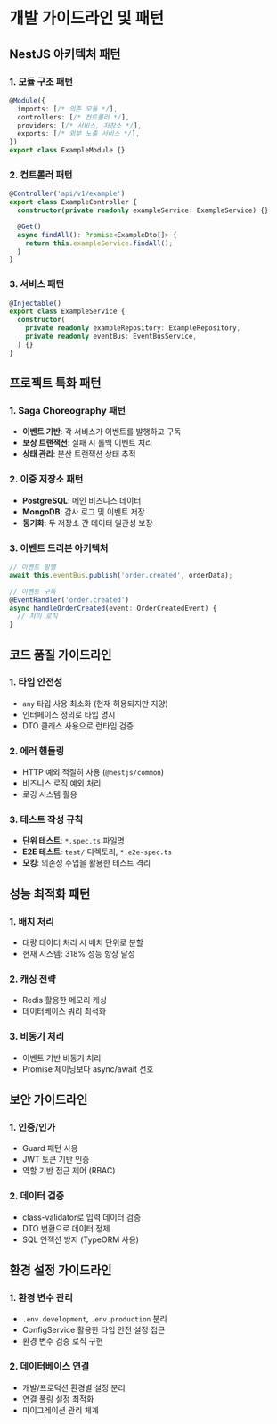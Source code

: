 # 개발 가이드라인 및 패턴

## NestJS 아키텍처 패턴

### 1. 모듈 구조 패턴
```typescript
@Module({
  imports: [/* 의존 모듈 */],
  controllers: [/* 컨트롤러 */],
  providers: [/* 서비스, 저장소 */],
  exports: [/* 외부 노출 서비스 */],
})
export class ExampleModule {}
```

### 2. 컨트롤러 패턴
```typescript
@Controller('api/v1/example')
export class ExampleController {
  constructor(private readonly exampleService: ExampleService) {}

  @Get()
  async findAll(): Promise<ExampleDto[]> {
    return this.exampleService.findAll();
  }
}
```

### 3. 서비스 패턴
```typescript
@Injectable()
export class ExampleService {
  constructor(
    private readonly exampleRepository: ExampleRepository,
    private readonly eventBus: EventBusService,
  ) {}
}
```

## 프로젝트 특화 패턴

### 1. Saga Choreography 패턴
- **이벤트 기반**: 각 서비스가 이벤트를 발행하고 구독
- **보상 트랜잭션**: 실패 시 롤백 이벤트 처리
- **상태 관리**: 분산 트랜잭션 상태 추적

### 2. 이중 저장소 패턴
- **PostgreSQL**: 메인 비즈니스 데이터
- **MongoDB**: 감사 로그 및 이벤트 저장
- **동기화**: 두 저장소 간 데이터 일관성 보장

### 3. 이벤트 드리븐 아키텍처
```typescript
// 이벤트 발행
await this.eventBus.publish('order.created', orderData);

// 이벤트 구독
@EventHandler('order.created')
async handleOrderCreated(event: OrderCreatedEvent) {
  // 처리 로직
}
```

## 코드 품질 가이드라인

### 1. 타입 안전성
- `any` 타입 사용 최소화 (현재 허용되지만 지양)
- 인터페이스 정의로 타입 명시
- DTO 클래스 사용으로 런타임 검증

### 2. 에러 핸들링
- HTTP 예외 적절히 사용 (`@nestjs/common`)
- 비즈니스 로직 예외 처리
- 로깅 시스템 활용

### 3. 테스트 작성 규칙
- **단위 테스트**: `*.spec.ts` 파일명
- **E2E 테스트**: `test/` 디렉토리, `*.e2e-spec.ts`
- **모킹**: 의존성 주입을 활용한 테스트 격리

## 성능 최적화 패턴

### 1. 배치 처리
- 대량 데이터 처리 시 배치 단위로 분할
- 현재 시스템: 318% 성능 향상 달성

### 2. 캐싱 전략
- Redis 활용한 메모리 캐싱
- 데이터베이스 쿼리 최적화

### 3. 비동기 처리
- 이벤트 기반 비동기 처리
- Promise 체이닝보다 async/await 선호

## 보안 가이드라인

### 1. 인증/인가
- Guard 패턴 사용
- JWT 토큰 기반 인증
- 역할 기반 접근 제어 (RBAC)

### 2. 데이터 검증
- class-validator로 입력 데이터 검증
- DTO 변환으로 데이터 정제
- SQL 인젝션 방지 (TypeORM 사용)

## 환경 설정 가이드라인

### 1. 환경 변수 관리
- `.env.development`, `.env.production` 분리
- ConfigService 활용한 타입 안전 설정 접근
- 환경 변수 검증 로직 구현

### 2. 데이터베이스 연결
- 개발/프로덕션 환경별 설정 분리
- 연결 풀링 설정 최적화
- 마이그레이션 관리 체계